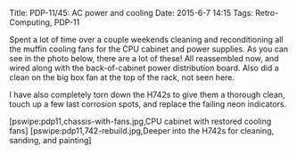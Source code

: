 Title: PDP-11/45: AC power and cooling
Date: 2015-6-7 14:15
Tags: Retro-Computing, PDP-11

Spent a lot of time over a couple weekends cleaning and reconditioning all the muffin cooling fans for the CPU
cabinet and power supplies.  As you can see in the photo below, there are a lot of these!  All reassembled
now, and wired along with the back-of-cabinet power distribution board.  Also did a clean on the big box fan
at the top of the rack, not seen here.

I have also completely torn down the H742s to give them a thorough clean, touch up a few last corrosion spots,
and replace the failing neon indicators.

[pswipe:pdp11,chassis-with-fans.jpg,CPU cabinet with restored cooling fans]
[pswipe:pdp11,742-rebuild.jpg,Deeper into the H742s for cleaning, sanding, and painting]
